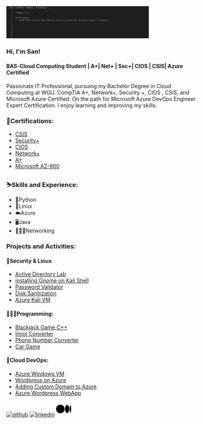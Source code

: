 <img src="https://github.com/sanfofana/multipurpfiles/blob/main/Banner.png" height="40%" width="75%" alt="Disk Sanitization Steps"/>

### Hi, I'm San!
#### BAS-Cloud Computing Student | A+| Net+ | Sec+| CIOS | CSIS| Azure Certified
Passionate IT Professional, pursuing my Bachelor Degree in Cloud Computing at WGU. CompTIA A+, Network+, Security +, CIOS , CSIS, and Microsoft Azure Certified. On the path for Microsoft Azure DevOps Engineer Expert Certification. I enjoy learning and improving my skills.

### 📜Certifications:
* [CSIS](https://www.credly.com/badges/fbc2e028-3c5f-46f0-8a95-59563f7115bb/linked_in_profile)
* [Security+](https://www.credly.com/badges/f129a17b-efce-4c5d-af9f-bcc6323bbba8/linked_in_profile)
* [CIOS](https://www.credly.com/badges/19333f72-39e8-4085-a4f8-37f8ebdf8a74/linked_in_profile)
* [Network+](https://www.credly.com/badges/80a42236-22dd-49f3-ac90-547cccca1503/linked_in_profile)
* [A+](https://www.credly.com/badges/7ff4c8e2-7d89-4c25-8f2d-ca944eb4e21f/linked_in_profile)
* [Microsoft AZ-900](https://www.credly.com/badges/00e0b6dd-b726-473a-b88a-9032b4ca05d2?source=linked_in_profile)

### ⛷Skills and Experience: 
* 🐍Python
* 🐧Linux
* ☁️Azure
* 🖥Java
* 👨🏾‍🎓Networking

### Projects and Activities:

#### 🔐Security & Linux
* [Active Directory Lab](https://github.com/sanfofana/ActiveDirectoryLab)
* [installing Gnome on Kali Shell](https://github.com/sanfofana/Creating-Desktop-Environment-for-linux-VM-using-Gnome)
* [Password Validator](https://github.com/sanfofana/password_validator.py-)
* [Disk Sanitization](https://github.com/sanfofana/Disk_sanitization)
* [Azure Kali VM](https://github.com/sanfofana/Azure_Kali_Vm)

#### 👨🏾‍💻Programming:
* [Blackjack Game C++](https://github.com/sanfofana/blackjackgame)
* [Imoji Converter](https://github.com/sanfofana/imojis_converter)
* [Phone Number Converter](https://github.com/sanfofana/phone_number_converter)
* [Car Game](https://github.com/sanfofana/car_game)

#### 🦚Cloud DevOps:
* [Azure Windows VM](https://github.com/sanfofana/AzureWindowsVm)
* [Wordpress on Azure](https://github.com/sanfofana/wordpress_on_Azure)
* [Adding Custom Domain to Azure](https://github.com/sanfofana/custom-domain-to-Azure)
* [Azure Wordpress WebApp](https://github.com/sanfofana/Azure_WordpressVm)


[<img src='https://cdn.jsdelivr.net/npm/simple-icons@3.0.1/icons/github.svg' alt='github' height='40'>](https://github.com/sanfofana)  [<img src='https://cdn.jsdelivr.net/npm/simple-icons@3.0.1/icons/linkedin.svg' alt='linkedin' height='40'>](https://www.linkedin.com/in/linkedin.com/in/sanfofana/) 
[<img src='https://github.com/sanfofana/multipurpfiles/blob/main/medium_Icon.png' alt='Medium' height='40'>](https://www.medium.com/@sanfofana)



<!--
**joshmadakor1/joshmadakor1** is a ✨ _special_ ✨ repository because its `README.md` (this file) appears on your GitHub profile.

Here are some ideas to get you started:

- 🔭 I’m currently working on ...
- 🌱 I’m currently learning ...
- 👯 I’m looking to collaborate on ...
- 🤔 I’m looking for help with ...
- 💬 Ask me about ...
- 📫 How to reach me: ...
- 😄 Pronouns: ...
- ⚡ Fun fact: ...
-->
